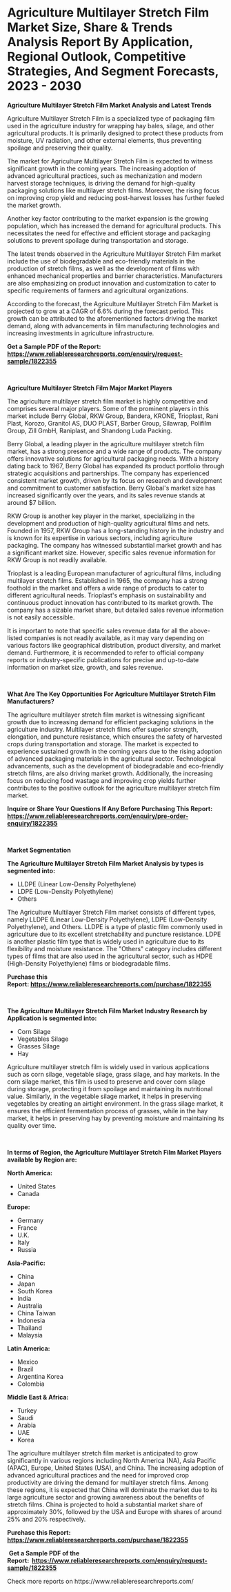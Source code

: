 <p><h1>Agriculture Multilayer Stretch Film Market Size, Share & Trends Analysis Report By Application, Regional Outlook, Competitive Strategies, And Segment Forecasts, 2023 - 2030</h1></p><p><strong>Agriculture Multilayer Stretch Film Market Analysis and Latest Trends</strong></p>
<p><p>Agriculture Multilayer Stretch Film is a specialized type of packaging film used in the agriculture industry for wrapping hay bales, silage, and other agricultural products. It is primarily designed to protect these products from moisture, UV radiation, and other external elements, thus preventing spoilage and preserving their quality.</p><p>The market for Agriculture Multilayer Stretch Film is expected to witness significant growth in the coming years. The increasing adoption of advanced agricultural practices, such as mechanization and modern harvest storage techniques, is driving the demand for high-quality packaging solutions like multilayer stretch films. Moreover, the rising focus on improving crop yield and reducing post-harvest losses has further fueled the market growth.</p><p>Another key factor contributing to the market expansion is the growing population, which has increased the demand for agricultural products. This necessitates the need for effective and efficient storage and packaging solutions to prevent spoilage during transportation and storage.</p><p>The latest trends observed in the Agriculture Multilayer Stretch Film market include the use of biodegradable and eco-friendly materials in the production of stretch films, as well as the development of films with enhanced mechanical properties and barrier characteristics. Manufacturers are also emphasizing on product innovation and customization to cater to specific requirements of farmers and agricultural organizations.</p><p>According to the forecast, the Agriculture Multilayer Stretch Film Market is projected to grow at a CAGR of 6.6% during the forecast period. This growth can be attributed to the aforementioned factors driving the market demand, along with advancements in film manufacturing technologies and increasing investments in agriculture infrastructure.</p></p>
<p><strong>Get a Sample PDF of the Report:&nbsp; <a href="https://www.reliableresearchreports.com/enquiry/request-sample/1822355">https://www.reliableresearchreports.com/enquiry/request-sample/1822355</a></strong></p>
<p>&nbsp;</p>
<p><strong>Agriculture Multilayer Stretch Film Major Market Players</strong></p>
<p><p>The agriculture multilayer stretch film market is highly competitive and comprises several major players. Some of the prominent players in this market include Berry Global, RKW Group, Bandera, KRONE, Trioplast, Rani Plast, Korozo, Granitol AS, DUO PLAST, Barber Group, Silawrap, Polifilm Group, Zill GmbH, Raniplast, and Shandong Luda Packing.</p><p>Berry Global, a leading player in the agriculture multilayer stretch film market, has a strong presence and a wide range of products. The company offers innovative solutions for agricultural packaging needs. With a history dating back to 1967, Berry Global has expanded its product portfolio through strategic acquisitions and partnerships. The company has experienced consistent market growth, driven by its focus on research and development and commitment to customer satisfaction. Berry Global's market size has increased significantly over the years, and its sales revenue stands at around $7 billion.</p><p>RKW Group is another key player in the market, specializing in the development and production of high-quality agricultural films and nets. Founded in 1957, RKW Group has a long-standing history in the industry and is known for its expertise in various sectors, including agriculture packaging. The company has witnessed substantial market growth and has a significant market size. However, specific sales revenue information for RKW Group is not readily available.</p><p>Trioplast is a leading European manufacturer of agricultural films, including multilayer stretch films. Established in 1965, the company has a strong foothold in the market and offers a wide range of products to cater to different agricultural needs. Trioplast's emphasis on sustainability and continuous product innovation has contributed to its market growth. The company has a sizable market share, but detailed sales revenue information is not easily accessible.</p><p>It is important to note that specific sales revenue data for all the above-listed companies is not readily available, as it may vary depending on various factors like geographical distribution, product diversity, and market demand. Furthermore, it is recommended to refer to official company reports or industry-specific publications for precise and up-to-date information on market size, growth, and sales revenue.</p></p>
<p>&nbsp;</p>
<p><strong>What Are The Key Opportunities For Agriculture Multilayer Stretch Film Manufacturers?</strong></p>
<p><p>The agriculture multilayer stretch film market is witnessing significant growth due to increasing demand for efficient packaging solutions in the agriculture industry. Multilayer stretch films offer superior strength, elongation, and puncture resistance, which ensures the safety of harvested crops during transportation and storage. The market is expected to experience sustained growth in the coming years due to the rising adoption of advanced packaging materials in the agricultural sector. Technological advancements, such as the development of biodegradable and eco-friendly stretch films, are also driving market growth. Additionally, the increasing focus on reducing food wastage and improving crop yields further contributes to the positive outlook for the agriculture multilayer stretch film market.</p></p>
<p><strong>Inquire or Share Your Questions If Any Before Purchasing This Report: <a href="https://www.reliableresearchreports.com/enquiry/pre-order-enquiry/1822355">https://www.reliableresearchreports.com/enquiry/pre-order-enquiry/1822355</a></strong></p>
<p>&nbsp;</p>
<p><strong>Market Segmentation</strong></p>
<p><strong>The Agriculture Multilayer Stretch Film Market Analysis by types is segmented into:</strong></p>
<p><ul><li>LLDPE (Linear Low-Density Polyethylene)</li><li>LDPE (Low-Density Polyethylene)</li><li>Others</li></ul></p>
<p><p>The Agriculture Multilayer Stretch Film market consists of different types, namely LLDPE (Linear Low-Density Polyethylene), LDPE (Low-Density Polyethylene), and Others. LLDPE is a type of plastic film commonly used in agriculture due to its excellent stretchability and puncture resistance. LDPE is another plastic film type that is widely used in agriculture due to its flexibility and moisture resistance. The "Others" category includes different types of films that are also used in the agricultural sector, such as HDPE (High-Density Polyethylene) films or biodegradable films.</p></p>
<p><strong>Purchase this Report:&nbsp;<a href="https://www.reliableresearchreports.com/purchase/1822355">https://www.reliableresearchreports.com/purchase/1822355</a></strong></p>
<p>&nbsp;</p>
<p><strong>The Agriculture Multilayer Stretch Film Market Industry Research by Application is segmented into:</strong></p>
<p><ul><li>Corn Silage</li><li>Vegetables Silage</li><li>Grasses Silage</li><li>Hay</li></ul></p>
<p><p>Agriculture multilayer stretch film is widely used in various applications such as corn silage, vegetable silage, grass silage, and hay markets. In the corn silage market, this film is used to preserve and cover corn silage during storage, protecting it from spoilage and maintaining its nutritional value. Similarly, in the vegetable silage market, it helps in preserving vegetables by creating an airtight environment. In the grass silage market, it ensures the efficient fermentation process of grasses, while in the hay market, it helps in preserving hay by preventing moisture and maintaining its quality over time.</p></p>
<p>&nbsp;</p>
<p><strong>In terms of Region, the Agriculture Multilayer Stretch Film Market Players available by Region are:</strong></p>
<p>
    <p> <strong> North America: </strong>
        <ul>
            <li>United States</li>
            <li>Canada</li>
        </ul>
        </p> 
    <p> <strong> Europe: </strong>
        <ul>
            <li>Germany</li>
            <li>France</li>
            <li>U.K.</li>
            <li>Italy</li>
            <li>Russia</li>
        </ul>
        </p> 
    <p> <strong> Asia-Pacific: </strong>
        <ul>
            <li>China</li>
            <li>Japan</li>
            <li>South Korea</li>
            <li>India</li>
            <li>Australia</li>
            <li>China Taiwan</li>
            <li>Indonesia</li>
            <li>Thailand</li>
            <li>Malaysia</li>
        </ul>
        </p> 
    <p> <strong> Latin America: </strong>
        <ul>
            <li>Mexico</li>
            <li>Brazil</li>
            <li>Argentina Korea</li>
            <li>Colombia</li>
        </ul>
        </p> 
    <p> <strong> Middle East & Africa: </strong>
        <ul>
            <li>Turkey</li>
            <li>Saudi</li>
            <li>Arabia</li>
            <li>UAE</li>
            <li>Korea</li>
        </ul>
    </p>
    </p>
<p><p>The agriculture multilayer stretch film market is anticipated to grow significantly in various regions including North America (NA), Asia Pacific (APAC), Europe, United States (USA), and China. The increasing adoption of advanced agricultural practices and the need for improved crop productivity are driving the demand for multilayer stretch films. Among these regions, it is expected that China will dominate the market due to its large agriculture sector and growing awareness about the benefits of stretch films. China is projected to hold a substantial market share of approximately 30%, followed by the USA and Europe with shares of around 25% and 20% respectively.</p></p>
<p><strong>Purchase this Report: <a href="https://www.reliableresearchreports.com/purchase/1822355">https://www.reliableresearchreports.com/purchase/1822355</a></strong></p>
<p>&nbsp;<strong>Get a Sample PDF of the Report:&nbsp;&nbsp;<a href="https://www.reliableresearchreports.com/enquiry/request-sample/1822355">https://www.reliableresearchreports.com/enquiry/request-sample/1822355</a></strong></p>
<p><strong></strong></p>
<p>Check more reports on https://www.reliableresearchreports.com/</p>
